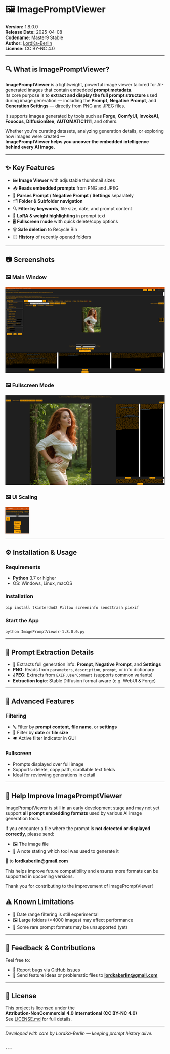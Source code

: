 # 🖼️ ImagePromptViewer

**Version:** 1.8.0.0  
**Release Date:** 2025-04-08  
**Codename:** Master9 Stable  
**Author:** [LordKa-Berlin](https://github.com/LordKa-Berlin)  
**License:** CC BY-NC 4.0  

---

## 🔍 What is ImagePromptViewer?

**ImagePromptViewer** is a lightweight, powerful image viewer tailored for AI-generated images that contain embedded **prompt metadata**.  
Its core purpose is to **extract and display the full prompt structure** used during image generation — including the **Prompt**, **Negative Prompt**, and **Generation Settings** — directly from PNG and JPEG files.

It supports images generated by tools such as **Forge**, **ComfyUI**, **InvokeAI**, **Fooocus**, **DiffusionBee**, **AUTOMATIC1111**, and others.

Whether you're curating datasets, analyzing generation details, or exploring how images were created —  
**ImagePromptViewer helps you uncover the embedded intelligence behind every AI image.**

---

## ✨ Key Features

- 🖼️ **Image Viewer** with adjustable thumbnail sizes
- 📥 **Reads embedded prompts** from PNG and JPEG
- 🧠 **Parses Prompt / Negative Prompt / Settings** separately
- 🗂️ **Folder & Subfolder navigation**
- 🔍 **Filter by keywords**, file size, date, and prompt content
- 🧾 **LoRA & weight highlighting** in prompt text
- 🖥️ **Fullscreen mode** with quick delete/copy options
- 🗑️ **Safe deletion** to Recycle Bin
- 🕘 **History** of recently opened folders

---

## 📷 Screenshots

### 🖼️ Main Window  
![Main Window](screenshots/imagepromptviewer-mainscreen.png)

### 🖼️ Fullscreen Mode  
![Fullscreen Mode](screenshots/imagepromptviewer-fullscreen.png)

<h3>🖼️ UI Scaling</h3>
<img src="screenshots/User-Interface-Scaling.png" alt="UI Scaling" width="15%">

---

## ⚙️ Installation & Usage

### Requirements

- **Python** 3.7 or higher
- OS: Windows, Linux, macOS

### Installation

```bash
pip install tkinterdnd2 Pillow screeninfo send2trash piexif
```

### Start the App

```bash
python ImagePromptViewer-1.8.0.0.py
```

---

## 🧪 Prompt Extraction Details

- 📖 Extracts full generation info: **Prompt**, **Negative Prompt**, and **Settings**
- **PNG**: Reads from `parameters`, `description`, `prompt`, or info dictionary
- **JPEG**: Extracts from `EXIF.UserComment` (supports common variants)
- **Extraction logic**: Stable Diffusion format aware (e.g. WebUI & Forge)

---

## 🧰 Advanced Features

### Filtering
- 🔤 Filter by **prompt content**, **file name**, or **settings**
- 📆 Filter by **date** or **file size**
- 👁️ Active filter indicator in GUI

### Fullscreen
- Prompts displayed over full image
- Supports: delete, copy path, scrollable text fields
- Ideal for reviewing generations in detail

---

## 🧪 Help Improve ImagePromptViewer

ImagePromptViewer is still in an early development stage and may not yet support **all prompt embedding formats** used by various AI image generation tools.

If you encounter a file where the prompt is **not detected or displayed correctly**, please send:

- 🖼️ The image file  
- 🧾 A note stating which tool was used to generate it

📧 to **lordkaberlin@gmail.com**

This helps improve future compatibility and ensures more formats can be supported in upcoming versions.

Thank you for contributing to the improvement of ImagePromptViewer!


## ⚠️ Known Limitations

- 📅 Date range filtering is still experimental
- 🖼️ Large folders (>4000 images) may affect performance
- 🔄 Some rare prompt formats may be unsupported (yet)

---

## 💬 Feedback & Contributions

Feel free to:

- 🐛 Report bugs via [GitHub Issues](https://github.com/LordKa-Berlin/ImagePromptViewer/issues)
- 📧 Send feature ideas or problematic files to **lordkaberlin@gmail.com**

---

## 📜 License

This project is licensed under the  
**Attribution-NonCommercial 4.0 International (CC BY-NC 4.0)**  
See [LICENSE.md](LICENSE.md) for full details.

---

_Developed with care by LordKa-Berlin — keeping prompt history alive._
```

---
